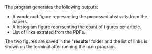 The program generates the following outputs:
- A wordcloud figure representing the processed abstracts from the papers.
- A histogram figure representing the count of figures per article.
- List of links extrated from the PDFs.

The two figures are saved in the "**results**" folder and the list of links is shown on the terminal after running the main program.
